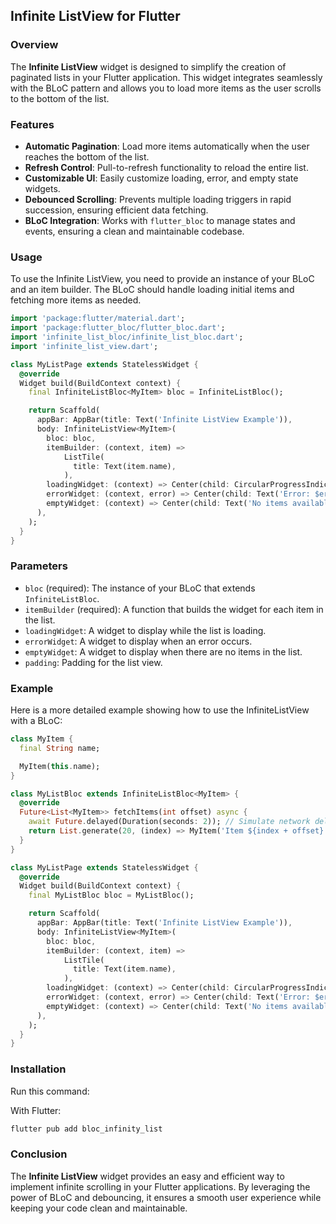 ## Infinite ListView for Flutter

### Overview

The **Infinite ListView** widget is designed to simplify the creation of paginated lists in your
Flutter application. This widget integrates seamlessly with the BLoC pattern and allows you to load
more items as the user scrolls to the bottom of the list.

### Features

- **Automatic Pagination**: Load more items automatically when the user reaches the bottom of the
  list.
- **Refresh Control**: Pull-to-refresh functionality to reload the entire list.
- **Customizable UI**: Easily customize loading, error, and empty state widgets.
- **Debounced Scrolling**: Prevents multiple loading triggers in rapid succession, ensuring
  efficient data fetching.
- **BLoC Integration**: Works with `flutter_bloc` to manage states and events, ensuring a clean and
  maintainable codebase.

### Usage

To use the Infinite ListView, you need to provide an instance of your BLoC and an item builder. The
BLoC should handle loading initial items and fetching more items as needed.

```dart
import 'package:flutter/material.dart';
import 'package:flutter_bloc/flutter_bloc.dart';
import 'infinite_list_bloc/infinite_list_bloc.dart';
import 'infinite_list_view.dart';

class MyListPage extends StatelessWidget {
  @override
  Widget build(BuildContext context) {
    final InfiniteListBloc<MyItem> bloc = InfiniteListBloc();

    return Scaffold(
      appBar: AppBar(title: Text('Infinite ListView Example')),
      body: InfiniteListView<MyItem>(
        bloc: bloc,
        itemBuilder: (context, item) =>
            ListTile(
              title: Text(item.name),
            ),
        loadingWidget: (context) => Center(child: CircularProgressIndicator()),
        errorWidget: (context, error) => Center(child: Text('Error: $error')),
        emptyWidget: (context) => Center(child: Text('No items available')),
      ),
    );
  }
}
```

### Parameters

- `bloc` (required): The instance of your BLoC that extends `InfiniteListBloc`.
- `itemBuilder` (required): A function that builds the widget for each item in the list.
- `loadingWidget`: A widget to display while the list is loading.
- `errorWidget`: A widget to display when an error occurs.
- `emptyWidget`: A widget to display when there are no items in the list.
- `padding`: Padding for the list view.

### Example

Here is a more detailed example showing how to use the InfiniteListView with a BLoC:

```dart
class MyItem {
  final String name;

  MyItem(this.name);
}

class MyListBloc extends InfiniteListBloc<MyItem> {
  @override
  Future<List<MyItem>> fetchItems(int offset) async {
    await Future.delayed(Duration(seconds: 2)); // Simulate network delay
    return List.generate(20, (index) => MyItem('Item ${index + offset}'));
  }
}

class MyListPage extends StatelessWidget {
  @override
  Widget build(BuildContext context) {
    final MyListBloc bloc = MyListBloc();

    return Scaffold(
      appBar: AppBar(title: Text('Infinite ListView Example')),
      body: InfiniteListView<MyItem>(
        bloc: bloc,
        itemBuilder: (context, item) =>
            ListTile(
              title: Text(item.name),
            ),
        loadingWidget: (context) => Center(child: CircularProgressIndicator()),
        errorWidget: (context, error) => Center(child: Text('Error: $error')),
        emptyWidget: (context) => Center(child: Text('No items available')),
      ),
    );
  }
}
```

### Installation
Run this command:

With Flutter:
```cmd
flutter pub add bloc_infinity_list
```

### Conclusion

The **Infinite ListView** widget provides an easy and efficient way to implement infinite scrolling
in your Flutter applications. By leveraging the power of BLoC and debouncing, it ensures a smooth
user experience while keeping your code clean and maintainable.
